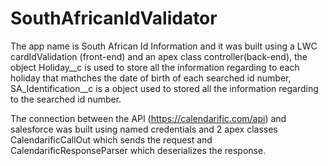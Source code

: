 # SouthAfricanIdValidator

The app name is South African Id Information and it was built using a LWC cardIdValidation (front-end) and an apex class controller(back-end), the object Holiday__c is used to store all the information regarding to each holiday that mathches the date of birth of each searched id number, SA_Identification__c is a object used to stored all the information regarding to the searched id number.

The connection between the API (https://calendarific.com/api) and salesforce was built using named credentials and 2 apex classes CalendarificCallOut which sends the request and CalendarificResponseParser which deserializes the response. 